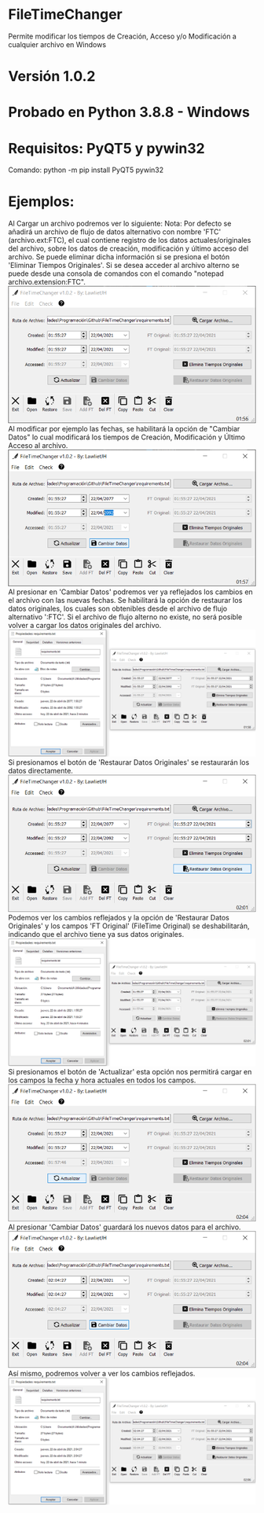 # FileTimeChanger
 Permite modificar los tiempos de Creación, Acceso y/o Modificación a cualquier archivo en Windows
# Versión 1.0.2
# Probado en Python 3.8.8 - Windows
# Requisitos: PyQT5 y pywin32
Comando: python -m pip install PyQT5 pywin32

# Ejemplos:
Al Cargar un archivo podremos ver lo siguiente:
Nota: Por defecto se añadirá un archivo de flujo de datos alternativo con nombre 'FTC' (archivo.ext:FTC), el cual contiene registro de los datos actuales/originales del archivo, sobre los datos de creación, modificación y último acceso del archivo. Se puede eliminar dicha información si se presiona el botón 'Eliminar Tiempos Originales'. Si se desea acceder al archivo alterno se puede desde una consola de comandos con el comando "notepad archivo.extension:FTC".
![Capture01](images/FileTimeChanger-v1.0.2-01.png "Captura 01")
Al modificar por ejemplo las fechas, se habilitará la opción de "Cambiar Datos" lo cual modificará los tiempos de Creación, Modificación y Último Acceso al archivo.
![Capture02](images/FileTimeChanger-v1.0.2-02.png "Captura 02")
Al presionar en 'Cambiar Datos' podremos ver ya reflejados los cambios en el archivo con las nuevas fechas. Se habilitará la opción de restaurar los datos originales, los cuales son obtenibles desde el archivo de flujo alternativo ':FTC'. Si el archivo de flujo alterno no existe, no será posible volver a cargar los datos originales del archivo.
![Capture03](images/FileTimeChanger-v1.0.2-03.png "Captura 03")
Si presionamos el botón de 'Restaurar Datos Originales' se restaurarán los datos directamente.
![Capture04](images/FileTimeChanger-v1.0.2-04.png "Captura 04")
Podemos ver los cambios reflejados y la opción de 'Restaurar Datos Originales' y los campos 'FT Original' (FileTime Original) se deshabilitarán, indicando que el archivo tiene ya sus datos originales.
![Capture05](images/FileTimeChanger-v1.0.2-05.png "Captura 05")
Si presionamos el botón de 'Actualizar' esta opción nos permitirá cargar en los campos la fecha y hora actuales en todos los campos.
![Capture06](images/FileTimeChanger-v1.0.2-06.png "Captura 06")
Al presionar 'Cambiar Datos' guardará los nuevos datos para el archivo.
![Capture07](images/FileTimeChanger-v1.0.2-07.png "Captura 07")
Así mismo, podremos volver a ver los cambios reflejados.
![Capture08](images/FileTimeChanger-v1.0.2-08.png "Captura 08")
